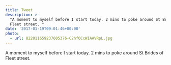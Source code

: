 ```yaml
---
title: Tweet
description: >-
  "A moment to myself before I start today. 2 mins to poke around St Brides of
  Fleet street. "
date: '2017-01-19T09:01:46+00:00'
photo:
  - url: 822011659237605376-C2hfOCcWIAAVRpL.jpg
---
```

A moment to myself before I start today. 2 mins to poke around St Brides of Fleet street. 
